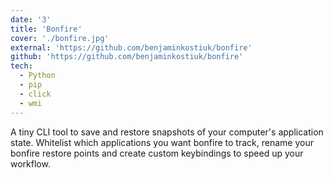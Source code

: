 ```yaml
---
date: '3'
title: 'Bonfire'
cover: './bonfire.jpg'
external: 'https://github.com/benjaminkostiuk/bonfire'
github: 'https://github.com/benjaminkostiuk/bonfire'
tech:
  - Python
  - pip
  - click
  - wmi
---
```


A tiny CLI tool to save and restore snapshots of your computer's application state.
Whitelist which applications you want bonfire to track, rename your bonfire restore points and create custom keybindings to speed up your workflow.
